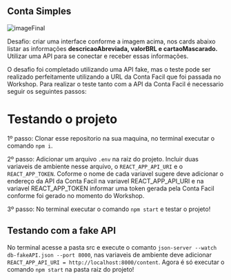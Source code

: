 ## Conta Simples

![imageFinal](https://user-images.githubusercontent.com/50602816/69120591-bc510100-0a78-11ea-9fd5-bb593aa9bf2a.gif)

Desafio: criar uma interface conforme a imagem acima, nos cards abaixo listar as informações <strong>descricaoAbreviada, valorBRL e cartaoMascarado.</strong> Utilizar uma API para se conectar e receber essas informações. 

O desafio foi completado utilizando uma API fake, mas o teste pode ser realizado perfeitamente utilizando a URL da Conta Facil que foi passada no Workshop. Para realizar o teste tanto com a API da Conta Facil é necessario seguir os seguintes passos: 

<h1>Testando o projeto</h1>

1º passo: Clonar esse repositorio na sua maquina, no terminal executar o comando `npm i`.

2º passo: Adicionar um arquivo `.env` na raiz do projeto. Incluir duas variaveis de ambiente nesse arquivo, o `REACT_APP_API_URI` e o `REACT_APP_TOKEN`. Coforme o nome de cada variavel sugere deve adicionar o endereço da API da Conta Facil na variavel REACT_APP_API_URI e na variavel REACT_APP_TOKEN informar uma token gerada pela Conta Facil conforme foi gerado no momento do Workshop.

3º passo: No terminal executar o comando `npm start` e testar o projeto!

<h2>Testando com a fake API</h2>

No terminal acesse a pasta src e execute o comanto `json-server --watch db-fakeAPI.json --port 8000`, nas variaveis de ambiente deve adicionar `REACT_APP_API_URI = http://localhost:8000/content`. Agora é só executar o comando `npm start` na pasta raiz do projeto!

